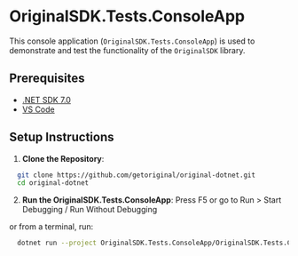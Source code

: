 # OriginalSDK.Tests.ConsoleApp

This console application (`OriginalSDK.Tests.ConsoleApp`) is used to demonstrate and test the functionality of the `OriginalSDK` library.

## Prerequisites

- [.NET SDK 7.0](https://dotnet.microsoft.com/download/dotnet/7.0)
- [VS Code](https://code.visualstudio.com/)

## Setup Instructions

1. **Clone the Repository**:

```bash
  git clone https://github.com/getoriginal/original-dotnet.git
  cd original-dotnet
```

2. **Run the OriginalSDK.Tests.ConsoleApp**:
   Press F5 or go to Run > Start Debugging / Run Without Debugging

or from a terminal, run:

```bash
  dotnet run --project OriginalSDK.Tests.ConsoleApp/OriginalSDK.Tests.ConsoleApp.csproj
```
